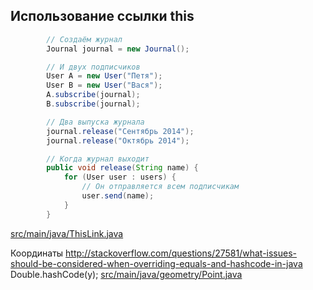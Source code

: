 <!-- doc.py -->

Использование ссылки this
-------------------------
``` java
        // Создаём журнал
        Journal journal = new Journal();

        // И двух подписчиков
        User A = new User("Петя");
        User B = new User("Вася");
        A.subscribe(journal);
        B.subscribe(journal);

        // Два выпуска журнала
        journal.release("Сентябрь 2014");
        journal.release("Октябрь 2014");
```

``` java
        // Когда журнал выходит
        public void release(String name) {
            for (User user : users) {
                // Он отправляется всем подписчикам
                user.send(name);
            }
        }
```

[src/main/java/ThisLink.java](src/main/java/ThisLink.java)

Координаты
http://stackoverflow.com/questions/27581/what-issues-should-be-considered-when-overriding-equals-and-hashcode-in-java
Double.hashCode(y);
[src/main/java/geometry/Point.java](src/main/java/geometry/Point.java)

